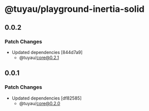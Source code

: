 # @tuyau/playground-inertia-solid

## 0.0.2

### Patch Changes

- Updated dependencies [844d7a9]
  - @tuyau/core@0.2.1

## 0.0.1

### Patch Changes

- Updated dependencies [df82585]
  - @tuyau/core@0.2.0
